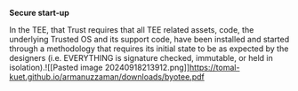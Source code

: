 

**Secure start-up**

In the TEE, that Trust requires that all TEE related assets, code, the underlying Trusted OS and its support code, have been installed and started through a methodology that requires its initial state to be as expected by the designers (i.e. EVERYTHING is signature checked, immutable, or held in isolation).![[Pasted image 20240918213912.png]]https://tomal-kuet.github.io/armanuzzaman/downloads/byotee.pdf
